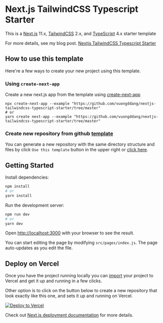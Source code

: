 # Next.js TailwindCSS Typescript Starter
This is a [Next.js](https://nextjs.org/) 11.x, [TailwindCSS](https://tailwindcss.com/) 2.x, and [TypeScript](https://www.typescriptlang.org/docs/home.html) 4.x starter template

For more details, see my blog post. [Nextjs TailwindCSS Typescript Starter](https://dev.to/vuongddang/nextjs-tailwindcss-typescript-starter-1c2m)

## How to use this template
Here're a few ways to create your new project using this template.
### Using `create-next-app`
Create a new next.js app from the template using [create-next-app](https://github.com/vercel/next.js/tree/canary/packages/create-next-app)
```
npx create-next-app --example "https://github.com/vuongddang/nextjs-tailwindcss-typescript-starter/tree/master"
# or
yarn create next-app --example "https://github.com/vuongddang/nextjs-tailwindcss-typescript-starter/tree/master"
```

### Create new repository from github [template](https://docs.github.com/en/github/creating-cloning-and-archiving-repositories/creating-a-repository-from-a-template)

You can generate a new repository with the same directory structure and files by click `Use this template` button in the upper right or [click here](https://github.com/vuongddang/nextjs-tailwindcss-typescript-starter/generate).

## Getting Started
Install dependencies:
```bash
npm install
# or
yarn install
```
Run the development server:

```bash
npm run dev
# or
yarn dev
```

Open [http://localhost:3000](http://localhost:3000) with your browser to see the result.

You can start editing the page by modifying `src/pages/index.js`. The page auto-updates as you edit the file.


## Deploy on Vercel

Once you have the project running locally you can [import](https://vercel.com/import/git) your project to Vercel and get it up and running in a few clicks.

Other option is to click on the button below to create a new repository that look exactly like this one, and sets it up and running on Vercel. 

[![Deploy to Vercel](https://vercel.com/button)](https://vercel.com/import/project?template=https://github.com/vuongddang/nextjs-tailwindcss-typescript-starter/tree/master)

Check out [Next.js deployment documentation](https://nextjs.org/docs/deployment) for more details.
